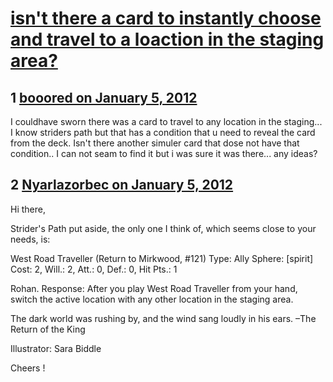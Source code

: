 # [isn&#039;t there a card to instantly choose and travel to a loaction in the staging area?](https://community.fantasyflightgames.com/topic/58463-isnt-there-a-card-to-instantly-choose-and-travel-to-a-loaction-in-the-staging-area/)

## 1 [booored on January 5, 2012](https://community.fantasyflightgames.com/topic/58463-isnt-there-a-card-to-instantly-choose-and-travel-to-a-loaction-in-the-staging-area/?do=findComment&comment=575013)

I couldhave sworn there was a card to travel to any location in the staging... I know striders path but that has a condition that u need to reveal the card from the deck. Isn't there another simuler card that dose not have that condition.. I can not seam to find it but i was sure it was there... any ideas?

## 2 [Nyarlazorbec on January 5, 2012](https://community.fantasyflightgames.com/topic/58463-isnt-there-a-card-to-instantly-choose-and-travel-to-a-loaction-in-the-staging-area/?do=findComment&comment=575038)

Hi there,

Strider's Path put aside, the only one I think of, which seems close to your needs, is:

West Road Traveller (Return to Mirkwood, #121)
Type: Ally
Sphere: [spirit]
Cost: 2, Will.: 2, Att.: 0, Def.: 0, Hit Pts.: 1

Rohan.
Response: After you play West Road Traveller from your hand, switch the active location with any other location in the staging area.

The dark world was rushing by, and the wind sang loudly in his ears. –The Return of the King

Illustrator: Sara Biddle
 

Cheers !

